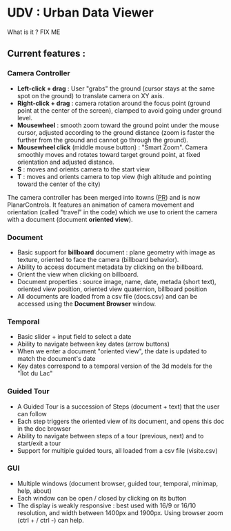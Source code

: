# UDV : Urban Data Viewer

What is it ? FIX ME

## Current features :

### Camera Controller

* **Left-click + drag** : User "grabs" the ground (cursor stays at the same spot on the ground) to translate camera on XY axis.
* **Right-click + drag** : camera rotation around the focus point (ground point at the center of the screen), clamped to avoid going under ground level.
* **Mousewheel** : smooth zoom toward the ground point under the mouse cursor, adjusted according to the ground distance (zoom is faster the further from the ground and cannot go through the ground).
* **Mousewheel click** (middle mouse button) : "Smart Zoom". Camera smoothly moves and rotates toward target ground point, at fixed orientation and adjusted distance.
* **S** : moves and orients camera to the start view 
* **T** : moves and orients camera to top view (high altitude and pointing toward the center of the city)

The camera controller has been merged into itowns ([PR](https://github.com/iTowns/itowns/pull/454)) and is now PlanarControls. It features an animation of camera movement and orientation (called "travel" in the code) which we use to orient the camera with a document (document **oriented view**).

### Document

* Basic support for **billboard** document : plane geometry with image as texture, oriented to face the camera (billboard behavior).
* Ability to access document metadata by clicking on the billboard.
* Orient the view when clicking on billboard.
* Document properties : source image, name, date, metada (short text), oriented view position, oriented view quaternion, billboard position
* All documents are loaded from a csv file (docs.csv) and can be accessed using the **Document Browser** window.

### Temporal

* Basic slider + input field to select a date
* Ability to navigate between key dates (arrow buttons)
* When we enter a document "oriented view", the date is updated to match the document's date
* Key dates correspond to a temporal version of the 3d models for the "Îlot du Lac" 

### Guided Tour

* A Guided Tour is a succession of Steps (document + text) that the user can follow
* Each step triggers the oriented view of its document, and opens this doc in the doc browser
* Ability to navigate between steps of a tour (previous, next) and to start/exit a tour
* Support for multiple guided tours, all loaded from a csv file (visite.csv)

### GUI

* Multiple windows (document browser, guided tour, temporal, minimap, help, about)
* Each window can be open / closed by clicking on its button
* The display is weakly responsive : best used with 16/9 or 16/10 resolution, and width between 1400px and 1900px. Using browser zoom (ctrl + / ctrl -) can help.


